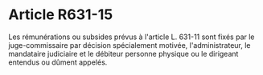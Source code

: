 # Article R631-15

Les rémunérations ou subsides prévus à l'article L. 631-11 sont fixés par le juge-commissaire par décision spécialement motivée, l'administrateur, le mandataire judiciaire et le débiteur personne physique ou le dirigeant entendus ou dûment appelés.
